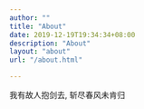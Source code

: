 ```yaml
---
author: ""
title: "About"
date: 2019-12-19T19:34:34+08:00
description: "About"
layout: "about"
url: "/about.html"

---
```




  我有故人抱剑去, 斩尽春风未肯归